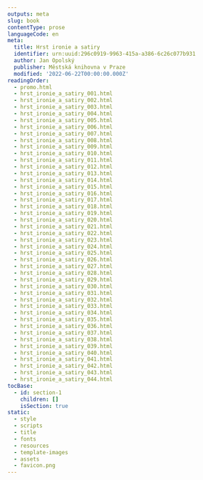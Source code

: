 ```yaml
---
outputs: meta
slug: book
contentType: prose
languageCode: en
meta:
  title: Hrst ironie a satiry
  identifier: urn:uuid:296c0919-9963-415a-a386-6c26c077b931
  author: Jan Opolský
  publisher: Městská knihovna v Praze
  modified: '2022-06-22T00:00:00.000Z'
readingOrder:
  - promo.html
  - hrst_ironie_a_satiry_001.html
  - hrst_ironie_a_satiry_002.html
  - hrst_ironie_a_satiry_003.html
  - hrst_ironie_a_satiry_004.html
  - hrst_ironie_a_satiry_005.html
  - hrst_ironie_a_satiry_006.html
  - hrst_ironie_a_satiry_007.html
  - hrst_ironie_a_satiry_008.html
  - hrst_ironie_a_satiry_009.html
  - hrst_ironie_a_satiry_010.html
  - hrst_ironie_a_satiry_011.html
  - hrst_ironie_a_satiry_012.html
  - hrst_ironie_a_satiry_013.html
  - hrst_ironie_a_satiry_014.html
  - hrst_ironie_a_satiry_015.html
  - hrst_ironie_a_satiry_016.html
  - hrst_ironie_a_satiry_017.html
  - hrst_ironie_a_satiry_018.html
  - hrst_ironie_a_satiry_019.html
  - hrst_ironie_a_satiry_020.html
  - hrst_ironie_a_satiry_021.html
  - hrst_ironie_a_satiry_022.html
  - hrst_ironie_a_satiry_023.html
  - hrst_ironie_a_satiry_024.html
  - hrst_ironie_a_satiry_025.html
  - hrst_ironie_a_satiry_026.html
  - hrst_ironie_a_satiry_027.html
  - hrst_ironie_a_satiry_028.html
  - hrst_ironie_a_satiry_029.html
  - hrst_ironie_a_satiry_030.html
  - hrst_ironie_a_satiry_031.html
  - hrst_ironie_a_satiry_032.html
  - hrst_ironie_a_satiry_033.html
  - hrst_ironie_a_satiry_034.html
  - hrst_ironie_a_satiry_035.html
  - hrst_ironie_a_satiry_036.html
  - hrst_ironie_a_satiry_037.html
  - hrst_ironie_a_satiry_038.html
  - hrst_ironie_a_satiry_039.html
  - hrst_ironie_a_satiry_040.html
  - hrst_ironie_a_satiry_041.html
  - hrst_ironie_a_satiry_042.html
  - hrst_ironie_a_satiry_043.html
  - hrst_ironie_a_satiry_044.html
tocBase:
  - id: section-1
    children: []
    isSection: true
static:
  - style
  - scripts
  - title
  - fonts
  - resources
  - template-images
  - assets
  - favicon.png
---
```

